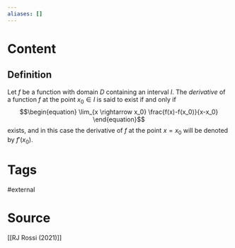 ```yaml
---
aliases: []
---
```

# Content
## Definition
Let $f$ be a function with domain $D$ containing an interval $I$. The *derivative* of a function $f$ at the point $x_0 \in I$ is said to exist if and only if 
$$\begin{equation}
\lim_{x \rightarrow x_0} \frac{f(x)-f(x_0)}{x-x_0}
\end{equation}$$
exists, and in this case the derivative of $f$ at the point $x=x_0$ will be denoted by $f'(x_0)$.

# Tags
#external 

# Source
[[RJ Rossi (2021)]]